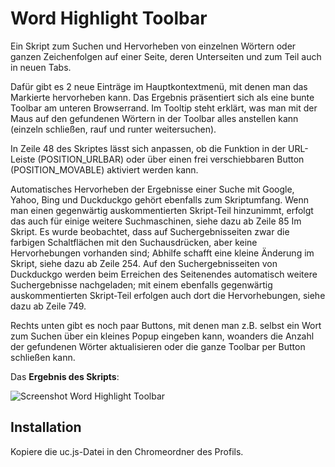 # Word Highlight Toolbar

Ein Skript zum Suchen und Hervorheben von einzelnen Wörtern oder ganzen Zeichenfolgen auf einer Seite, deren Unterseiten und zum Teil auch in neuen Tabs.

Dafür gibt es 2 neue Einträge im Hauptkontextmenü, mit denen man das Markierte hervorheben kann. Das Ergebnis präsentiert sich als eine bunte Toolbar am unteren 
Browserrand. Im Tooltip steht erklärt, was man mit der Maus auf den gefundenen Wörtern in der Toolbar alles anstellen kann (einzeln schließen, rauf und runter 
weitersuchen).

In Zeile 48 des Skriptes lässt sich anpassen, ob die Funktion in der URL-Leiste (POSITION_URLBAR) oder über einen frei verschiebbaren Button (POSITION_MOVABLE) 
aktiviert werden kann.

Automatisches Hervorheben der Ergebnisse einer Suche mit Google, Yahoo, Bing und Duckduckgo gehört ebenfalls zum Skriptumfang. Wenn man einen gegenwärtig 
auskommentierten Skript-Teil hinzunimmt, erfolgt das auch für einige weitere Suchmaschinen, siehe dazu ab Zeile 85 Im Skript. Es wurde beobachtet, dass auf 
Suchergebnisseiten zwar die farbigen Schaltflächen mit den Suchausdrücken, aber keine Hervorhebungen vorhanden sind; Abhilfe schafft eine kleine Änderung im 
Skript, siehe dazu ab Zeile 254. Auf den Suchergebnisseiten von Duckduckgo werden beim Erreichen des Seitenendes automatisch weitere Suchergebnisse nachgeladen; 
mit einem ebenfalls gegenwärtig auskommentierten Skript-Teil erfolgen auch dort die Hervorhebungen, siehe dazu ab Zeile 749.

Rechts unten gibt es noch paar Buttons, mit denen man z.B. selbst ein Wort zum Suchen über ein kleines Popup eingeben kann, woanders die Anzahl der gefundenen Wörter 
aktualisieren oder die ganze Toolbar per Button schließen kann.

Das **Ergebnis des Skripts**:

![Screenshot Word Highlight Toolbar](https://github.com/ardiman/userChrome.js/raw/master/wordhighlighttoolbar/scr_wordhighlighttoolbar.png)

## Installation
Kopiere die uc.js-Datei in den Chromeordner des Profils.

